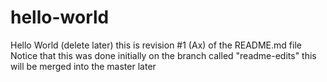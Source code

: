 # hello-world
Hello World (delete later)
this is revision #1 (Ax) of the README.md file
Notice that this was done initially on the branch called "readme-edits"
this will be merged into the master later
